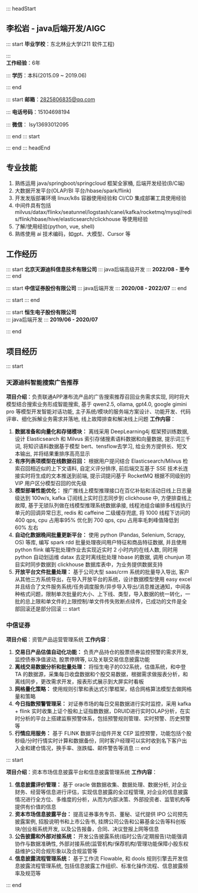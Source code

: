 ::: headStart
## 李松岩 - java后端开发/AIGC
::: start
**毕业学校**：东北林业大学(211 软件工程)

:::  
**工作经验**：6年

:::
**学历**：本科(2015.09 ~ 2019.06)

::: end

::: start
**邮箱**：2825806835@qq.com

:::
**电话号码**：15104698194

:::
**微信**： lsy13693012095

::: end
::: start


::: end
::: headEnd
## 专业技能
1. 熟练运用 java/springboot/springcloud 框架全家桶, 后端开发经验(B/C端)
1. 大数据开发平台(OLAP/BI 平台/hbase/spark/flink)
1. 开发发版部署环境 linux/k8s 容器使用经验和 CI/CD 集成部署工具使用经验
1. 中间件具有包括 milvus/datax/flinkx/seatunnel/logstash/canel/kafka/rocketmq/mysql/redis/flink/hbase/hive/elasticsearch/clickhouse 等使用经验
1. 了解/使用经验(python, vue, shell)
2. 熟练使用 ai 技术编码，如gpt、大模型、Cursor 等

## 工作经历
::: start
**北京天源迪科信息技术有限公司**
:::
java后端高级开发
:::
**2022/08 - 至今**
::: end

::: start
**中信证券股份有限公司**
:::
java后端开发
:::
**2020/08 - 2022/07**
::: end

::: start
::: end

::: start
**恒生电子股份有限公司**   
:::
java后端开发
:::
**2019/06 - 2020/07**

::: end

## 项目经历
::: start
### 天源迪科智能搜索广告推荐
**项目介绍**：负责联通APP瀑布流产品的广告搜索推荐召回业务需求实现, 同时将大模型结合搜索业务形成智能搜索, 基于 qwen2.5, ollama, gpt4.0, google gimini pro 等模型开发智能对话功能, 主子系统/模块的服务端方案设计、功能开发、代码评审、细化拆解业务需求并落地, 线上故障排查和解决线上问题
**工作内容**：
1. **数据准备和向量化和存储模块：** 离线采用 DeepLearning4j 框架预训练数据, 设计 Elasticsearch 和 Milvus 索引存储搜素语料数据和向量数据, 提示词三千词, 将知识语料数据基于模型 bert、tensflow去学习, 给业务方提供长、短文本输出, 并将结果重排序高亮显示
2. **有序列表项模型在线数据召回：** 根据用户提问结合 Elasticsearch/Milvus 检索召回相近似的上下文语料, 自定义评分排序, 前后端交互基于 SSE 技术长连接实时将生成的文本推送到前端, 提示词提问基于 RocketMQ 根据不同级别的 VIP 用户区分模型召回的优先级
3. **模型部署性能优化：** 搜广推线上模型推理接口在百亿补贴和活动日线上日志量级达到 100w/s, kafka 订阅线上实时日志同步到 clickhouse 中, 方便排查线上故障, 基于无锁队列做在线模型推理系统数据承接, 线程池组合编排多线程执行单元的回调异常日志, redis 和 caffeine 二级缓存兜底,  将 1000 线程下访问的 400 qps, cpu 占用率95% 优化到 700 qps, cpu 占用率毛刺峰值降低到 60% 左右
4. **自动化数据晚间批量更新平台：** 使用 python (Pandas, Selenium, Scrapy, OS) 等库, 编写 spark rdd 批量处理夜间用户特征和商品特征数据, 并且使用 python flink 编写批处理作业去实现近实时 2 小时内的在线人数, 同时用 python 自动划运维 datax 去定时离线批处理 hbase 的数据, 调用 chunjun 项目实时同步数据到 clickhouse 数据库表中，为业务提供数据支持
5. **开放平台文件批量处理：** 基于公司大型 saas/crm 系统的批量导入导出, 客户从其他三方系统导出，在导入开放平台的系统，设计数据模型使用 easy excel 并且结合了文件服务系统/任务调度服务/异步导入导出/消息推送通知，中间各种格式问题，限制单次批量的大小、上下线、类型，导入数据的统一转化，一批的总上限和单文件的上限控制/单文件传失败断点续传，已成功的文件是全部回滚还是部分回滚
   ::: start
### 中信证券
**项目介绍**：资管产品运营管理系统
**工作内容**：
1. **交易日产品估值自动化功能：** 负责产品持仓的股票债券监控预警的需求开发, 监控债券净值波动, 股票停牌等, 以及关联交易信息披露功能
2. **离线交易数据分析和批量处理：** 将恒生电子的032系统，估值系统，和中登TA 的数据源，采集每日收盘数据和个股交易数据，根据需求做报表分析，和离线同步，更改需求开发，报表形式展示到大屏实时看板
3. **网格量化策略：** 使用规则引擎和表达式引擎框架，结合网格算法模型去做网格量和策略
4. **今日指数预警管理采：** 对证券市场的每日交易数据进行实时监控，采用 kafka + flink 实时收集上证个股和上证指数数据，DRUID进行实时OLAP分析，在实时分析的平台上搭建监察预警体系，包括预警规则管理、实时预警、历史预警等
5. **行情应用服务：** 基于 FLINK 数据平台组件开发 CEP 监控预警，功能包括个股秒级/分时行情实时计算和数据备份，同时客户经理可以实时收到名下客户出入金和建仓情况，换手率、涨跌幅、邮件警告等消息
::: end

::: start

**项目介绍**：资本市场信息披露平台和信息披露管理系统
**工作内容**：
1. **信息披露评价管理：** 基于 oracle 做数据收集、数据处理、数据分析, 对企业财务、经营等信息进行评估，实现信息披露的全过程管理, 对企业的信息披露情况进行全方位、多维度的分析，从而为内部决策、外部投资者、监管机构等提供有价值的信息
2. **资本市场信息披露平台：** 提高证券事务专员、董秘、证代提供 IPO 公司预先披露案例, 招股说明书和上市公告书, 挂牌公司公告和公募基金公告等科创板块/创业板系统开发, 以及公告报备，合同、决议登报上网等信息
2. **公告披露和外部对接系统：** 开发公告披露系统(临时公告/定期报告)功能强调协作与数据准确性, 外部对接系统(监管机构/保荐机构)管理功能保障小股东权益维护公司合规形象以及合规监管等
3. **信息披露流程管理系统：** 基于工作流 Flowable, 和 dools 规则引擎去开发信息披露流程管理系统, 包括信息披露工作组织、标准化操作流程、信息披露频率及规范等

::: end
